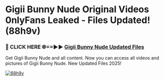 # Gigii Bunny Nude Original Videos 0nlyFans Leaked - Files Updated! (88h9v)

<h3>🔴 CLICK HERE 🌐==►► <a href="https://tinyurl.com/5h6xmrr3" rel="nofollow">Gigii Bunny Nude Updated Files</a></h3>

Get Gigii Bunny Nude and all content. Now you can access all videos and pictures of Gigii Bunny Nude. New Updated Files 2025!

[![88h9v](https://i.imgur.com/KVD873Z.gif)](https://tinyurl.com/5h6xmrr3)
